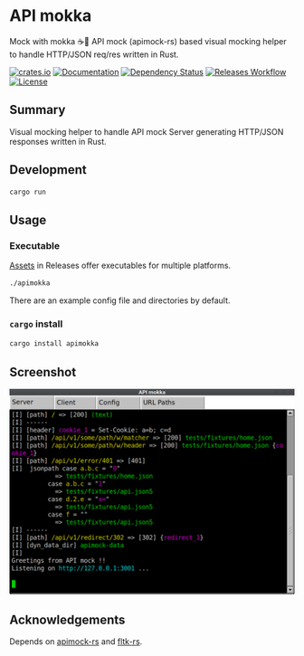 # API mokka

Mock with mokka ☕️🌄 API mock (apimock-rs) based visual mocking helper to handle HTTP/JSON req/res written in Rust.

[![crates.io](https://img.shields.io/crates/v/apimokka?label=latest)](https://crates.io/crates/apimokka)
[![Documentation](https://docs.rs/apimokka/badge.svg?version=latest)](https://docs.rs/apimokka)
[![Dependency Status](https://deps.rs/crate/apimokka/latest/status.svg)](https://deps.rs/crate/apimokka)
[![Releases Workflow](https://github.com/nabbisen/apimokka/actions/workflows/release-executable.yaml/badge.svg)](https://github.com/nabbisen/apimokka/actions/workflows/release-executable.yaml)
[![License](https://img.shields.io/github/license/nabbisen/apimokka)](https://github.com/nabbisen/apimokka/blob/main/LICENSE)

## Summary

Visual mocking helper to handle API mock Server generating HTTP/JSON responses written in Rust.

## Development

```sh
cargo run
```

## Usage

### Executable

[Assets](https://github.com/nabbisen/apimokka/releases/latest) in Releases offer executables for multiple platforms.

```sh
./apimokka
```

There are an example config file and directories by default.

### `cargo` install

```sh
cargo install apimokka
```

## Screenshot

![screenshot.png](screenshot.png)

## Acknowledgements

Depends on [apimock-rs](https://github.com/nabbisen/apimock-rs) and [fltk-rs](https://github.com/fltk-rs/fltk-rs).
